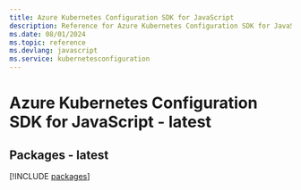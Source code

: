 ```yaml
---
title: Azure Kubernetes Configuration SDK for JavaScript
description: Reference for Azure Kubernetes Configuration SDK for JavaScript
ms.date: 08/01/2024
ms.topic: reference
ms.devlang: javascript
ms.service: kubernetesconfiguration
---
```

# Azure Kubernetes Configuration SDK for JavaScript - latest
## Packages - latest
[!INCLUDE [packages](kubernetes-configuration-index.md)]
